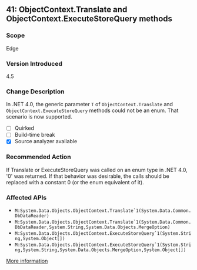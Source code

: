 ## 41: ObjectContext.Translate and ObjectContext.ExecuteStoreQuery methods

### Scope
Edge

### Version Introduced
4.5

### Change Description
In .NET 4.0, the generic parameter `T` of `ObjectContext.Translate` and `ObjectContext.ExecuteStoreQuery` methods could not be an enum. That scenario is now supported.

- [ ] Quirked
- [ ] Build-time break
- [x] Source analyzer available

### Recommended Action
If Translate or ExecuteStoreQuery was called on an enum type in .NET 4.0, '0' was returned. If that behavior was desirable, the calls should be replaced with a constant 0 (or the enum equivalent of it).

### Affected APIs
* ``M:System.Data.Objects.ObjectContext.Translate`1(System.Data.Common.DbDataReader)``
* ``M:System.Data.Objects.ObjectContext.Translate`1(System.Data.Common.DbDataReader,System.String,System.Data.Objects.MergeOption)``
* ``M:System.Data.Objects.ObjectContext.ExecuteStoreQuery`1(System.String,System.Object[])``
* ``M:System.Data.Objects.ObjectContext.ExecuteStoreQuery`1(System.String,System.String,System.Data.Objects.MergeOption,System.Object[])``

[More information](https://msdn.microsoft.com/en-us/library/hh367887\(v=vs.110\).aspx#sql)

